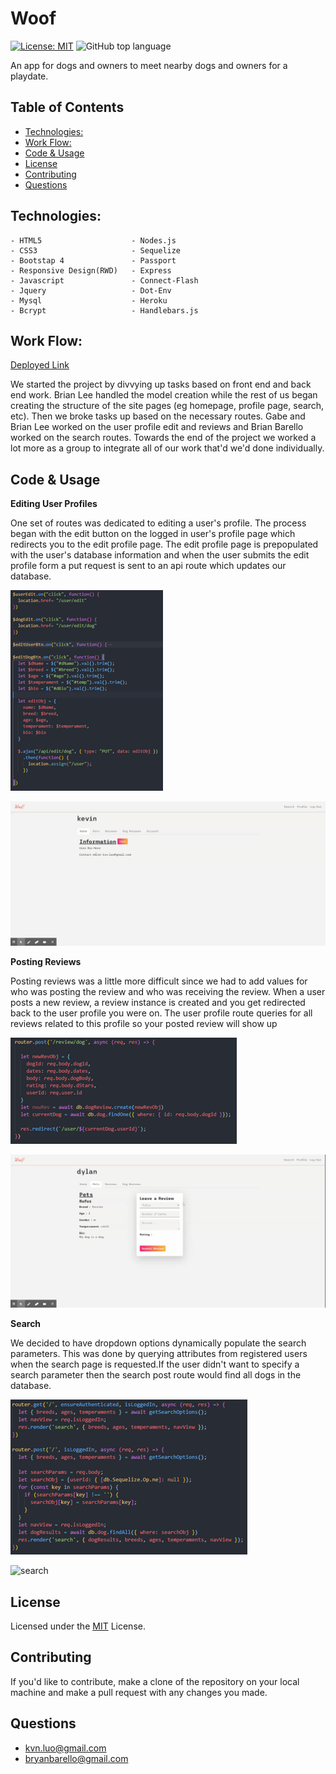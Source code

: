 # Woof
[![License: MIT](https://img.shields.io/badge/License-MIT-yellow.svg)](https://opensource.org/licenses/MIT)
![GitHub top language](https://img.shields.io/github/languages/top/bbarello/Woof)

An app for dogs and owners to meet nearby dogs and owners for a playdate. 

## Table of Contents
  - [Technologies:](#technologies)
  - [Work Flow:](#work-flow)
  - [Code & Usage](#code--usage)
  - [License](#license)
  - [Contributing](#contributing)
  - [Questions](#questions)

## Technologies:

```
- HTML5                    - Nodes.js            
- CSS3                     - Sequelize
- Bootstap 4               - Passport
- Responsive Design(RWD)   - Express
- Javascript               - Connect-Flash
- Jquery                   - Dot-Env
- Mysql                    - Heroku
- Bcrypt                   - Handlebars.js
```

## Work Flow:

[Deployed Link](https://woof-23.herokuapp.com/)

We started the project by divvying up tasks based on front end and back end work. Brian Lee handled the model creation while the rest of us began creating the structure of the site pages (eg homepage, profile page, search, etc). Then we broke tasks up based on the necessary routes. Gabe and Brian Lee worked on the user profile edit and reviews and Brian Barello worked on the search routes. Towards the end of the project we worked a lot more as a group to integrate all of our work that'd we'd done individually.

## Code & Usage

**Editing User Profiles**

One set of routes was dedicated to editing a user's profile. The process began with the edit button on the logged in user's profile page which redirects you to the edit profile page. The edit profile page is prepopulated with the user's database information and when the user submits the edit profile form a put request is sent to an api route which updates our database. 

![edit-profile-pic](./public/assets/images/readme_imgs/edit_profile.png)

![edit-profile](./public/assets/gifs/edit_profile.gif)

**Posting Reviews**

Posting reviews was a little more difficult since we had to add values for who was posting the review and who was receiving the review. When a user posts a new review, a review instance is created and you get redirected back to the user profile you were on. The user profile route queries for all reviews related to this profile so your posted review will show up

![post-review-pic](./public/assets/images/readme_imgs/post_review.png)

![post-review](./public/assets/gifs/dog_review.gif)

**Search**

We decided to have dropdown options dynamically populate the search parameters. This was done by querying attributes from registered users when the search page is requested.If the user didn't want to specify a search parameter then the search post route would find all dogs in the database. 

![search-post-request-pic](./public/assets/images/readme_imgs/search_post_request.png)

![search](./public/assets/gifs/search.gif)

## License
Licensed under the [MIT](https://opensource.org/licenses/MIT) License.

## Contributing
If you'd like to contribute, make a clone of the repository on your local machine and make a pull request with any changes you made.

## Questions
* [kvn.luo@gmail.com](kvn.luo@gmail.com)
* [bryanbarello@gmail.com](bryanbarello@gmail.com)
